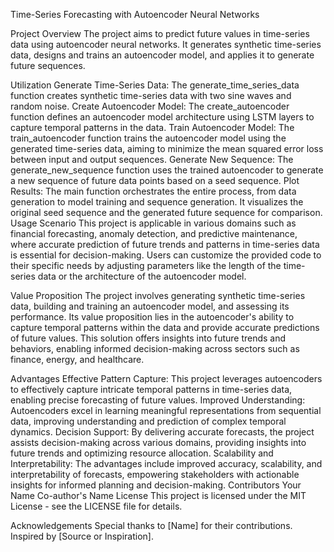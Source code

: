 
Time-Series Forecasting with Autoencoder Neural Networks

Project Overview
The project aims to predict future values in time-series data using autoencoder neural networks. It generates synthetic time-series data, designs and trains an autoencoder model, and applies it to generate future sequences.

Utilization
Generate Time-Series Data: The generate_time_series_data function creates synthetic time-series data with two sine waves and random noise.
Create Autoencoder Model: The create_autoencoder function defines an autoencoder model architecture using LSTM layers to capture temporal patterns in the data.
Train Autoencoder Model: The train_autoencoder function trains the autoencoder model using the generated time-series data, aiming to minimize the mean squared error loss between input and output sequences.
Generate New Sequence: The generate_new_sequence function uses the trained autoencoder to generate a new sequence of future data points based on a seed sequence.
Plot Results: The main function orchestrates the entire process, from data generation to model training and sequence generation. It visualizes the original seed sequence and the generated future sequence for comparison.
Usage Scenario
This project is applicable in various domains such as financial forecasting, anomaly detection, and predictive maintenance, where accurate prediction of future trends and patterns in time-series data is essential for decision-making. Users can customize the provided code to their specific needs by adjusting parameters like the length of the time-series data or the architecture of the autoencoder model.

Value Proposition
The project involves generating synthetic time-series data, building and training an autoencoder model, and assessing its performance. Its value proposition lies in the autoencoder's ability to capture temporal patterns within the data and provide accurate predictions of future values. This solution offers insights into future trends and behaviors, enabling informed decision-making across sectors such as finance, energy, and healthcare.

Advantages
Effective Pattern Capture: This project leverages autoencoders to effectively capture intricate temporal patterns in time-series data, enabling precise forecasting of future values.
Improved Understanding: Autoencoders excel in learning meaningful representations from sequential data, improving understanding and prediction of complex temporal dynamics.
Decision Support: By delivering accurate forecasts, the project assists decision-making across various domains, providing insights into future trends and optimizing resource allocation.
Scalability and Interpretability: The advantages include improved accuracy, scalability, and interpretability of forecasts, empowering stakeholders with actionable insights for informed planning and decision-making.
Contributors
Your Name
Co-author's Name
License
This project is licensed under the MIT License - see the LICENSE file for details.

Acknowledgements
Special thanks to [Name] for their contributions.
Inspired by [Source or Inspiration].
